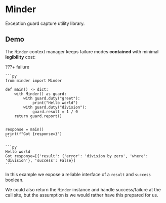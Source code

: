 # Minder

Exception guard capture utility library.

## Demo

The `Minder` context manager keeps failure modes **contained** with minimal **legibility** cost:

???+ failure

    ```py
    from minder import Minder

    def main() -> dict:
        with Minder() as guard:
            with guard.duty("greet"):
                print("Hello world")
            with guard.duty("division"):
                guard.result = 1 / 0
        return guard.report()


    response = main()
    print(f"Got {response=}")
    ```

    ```py
    Hello world
    Got response=[{'result': {'error': 'division by zero', 'where': 'division'}, 'success': False}]
    ```

In this example we expose a reliable interface of a `result` and `success` boolean.

We could also return the `Minder` instance and handle success/failure at the call site,
but the assumption is we would rather have this prepared for us.
